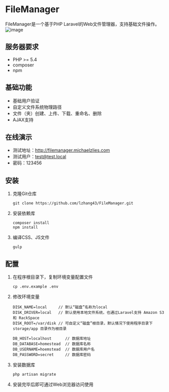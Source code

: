 # FileManager

FileManager是一个基于PHP Laravel的Web文件管理器，支持基础文件操作。
![image](https://s3-us-west-2.amazonaws.com/assets.cdn.univerch.com/filemanager.png)

## 服务器要求

 * PHP >= 5.4
 * composer
 * npm

## 基础功能

 * 基础用户验证
 * 自定义文件系统物理路径
 * 文件（夹）创建、上传、下载、重命名、删除
 * AJAX支持

## 在线演示

 * 测试地址：http://filemanager.michaelzlies.com
 * 测试用户：test@test.local
 * 密码：123456

## 安装

 1. 克隆Git仓库

     ```
     git clone https://github.com/lzhang43/FileManager.git
     ```

 2. 安装依赖库

     ```
     composer install
     npm install
     ```

 3. 编译CSS、JS文件

    ```
    gulp
    ```

## 配置

  1. 在程序根目录下，复制环境变量配置文件

     ```
     cp .env.example .env
     ```

  2. 修改环境变量

     ```
     DISK_NAME=local     // 默认“磁盘”名称为local
     DISK_DRIVER=local   // 默认使用本地文件系统，也通过Laravel支持 Amazon S3 和 RackSpace
     DISK_ROOT=/var/disk // 可自定义“磁盘”根目录，默认情况下使用程序目录下 storage/app 目录作为根目录

     DB_HOST=localhost      // 数据库地址
     DB_DATABASE=homestead  // 数据库名称
     DB_USERNAME=hoemstead  // 数据库用户名
     DB_PASSWORD=secret     // 数据库密码
     ```

  3. 安装数据库

     ```
     php artisan migrate
     ```

  4. 安装完毕后即可通过Web浏览器访问使用